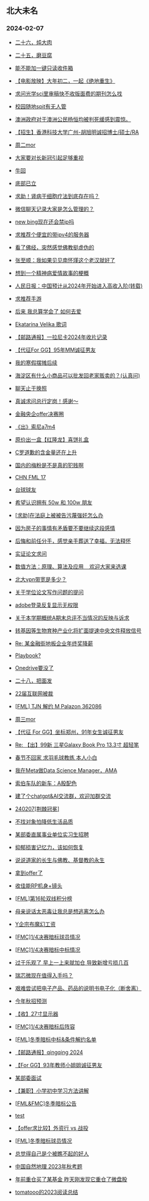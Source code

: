 ## 北大未名 
### 2024-02-07

+ [二十六，炖大肉](https://bbs.pku.edu.cn/v2/post-read.php?bid=890&threadid=18745844)

+ [二十五，磨豆腐](https://bbs.pku.edu.cn/v2/post-read.php?bid=890&threadid=18745696)

+ [能不能加一键只读收件箱](https://bbs.pku.edu.cn/v2/post-read.php?bid=1&threadid=18746118)

+ [【电影放映】大年初二，一起《绝地重生》](https://bbs.pku.edu.cn/v2/post-read.php?bid=351&threadid=18746037)

+ [求问光学sci里审稿快不收版面费的期刊怎么找](https://bbs.pku.edu.cn/v2/post-read.php?bid=25&threadid=18745802)

+ [校园随地spit有无人管](https://bbs.pku.edu.cn/v2/post-read.php?bid=1431&threadid=18745624)

+ [澳洲政府对于澳洲公民杨恒均被判死缓感到震惊。](https://bbs.pku.edu.cn/v2/post-read.php?bid=155&threadid=18745912)

+ [【招生】香港科技大学广州-胡旭明诚招博士/硕士/RA](https://bbs.pku.edu.cn/v2/post-read.php?bid=322&threadid=18746144)

+ [周二mor](https://bbs.pku.edu.cn/v2/post-read.php?bid=468&threadid=18745998)

+ [大家要对长新冠引起足够重视](https://bbs.pku.edu.cn/v2/post-read.php?bid=244&threadid=18745905)

+ [牛回](https://bbs.pku.edu.cn/v2/post-read.php?bid=249&threadid=18746046)

+ [底部已立](https://bbs.pku.edu.cn/v2/post-read.php?bid=249&threadid=18745859)

+ [求助！肾病干细胞疗法到底存在吗？](https://bbs.pku.edu.cn/v2/post-read.php?bid=244&threadid=18746139)

+ [微信聊天记录大家是怎么管理的？](https://bbs.pku.edu.cn/v2/post-read.php?bid=35&threadid=18746061)

+ [new bing现在还会禁ip吗](https://bbs.pku.edu.cn/v2/post-read.php?bid=209&threadid=18745532)

+ [求推荐个便宜的带ipv4的服务器](https://bbs.pku.edu.cn/v2/post-read.php?bid=209&threadid=18742024)

+ [看了佛经，突然感觉佛教挺虚伪的](https://bbs.pku.edu.cn/v2/post-read.php?bid=10&threadid=18745982)

+ [张至顺：我如果见见南怀瑾这个老汉就好了](https://bbs.pku.edu.cn/v2/post-read.php?bid=10&threadid=18745913)

+ [想到一个精神病爱情故事的梗概](https://bbs.pku.edu.cn/v2/post-read.php?bid=50&threadid=18745904)

+ [人民日报：中国预计从2024年开始进入高收入阶(转载)](https://bbs.pku.edu.cn/v2/post-read.php?bid=251&threadid=18746080)

+ [求推荐手游](https://bbs.pku.edu.cn/v2/post-read.php?bid=49&threadid=18746054)

+ [后来 我总算学会了 如何去爱](https://bbs.pku.edu.cn/v2/post-read.php?bid=79&threadid=18746042)

+ [Ekatarina Velika 歌词](https://bbs.pku.edu.cn/v2/post-read.php?bid=211&threadid=18746115)

+ [【邮路通报】一拉尼卡2024年收片记录](https://bbs.pku.edu.cn/v2/post-read.php?bid=1367&threadid=18734545)

+ [【代征For GG】95年MM诚征男友](https://bbs.pku.edu.cn/v2/post-read.php?bid=167&threadid=18746070)

+ [我的寒假摆摊后续](https://bbs.pku.edu.cn/v2/post-read.php?bid=103&threadid=18746035)

+ [海淀区有什么小商品可以批发回老家贩卖的？(认真问)](https://bbs.pku.edu.cn/v2/post-read.php?bid=103&threadid=18740816)

+ [聊天止于换照](https://bbs.pku.edu.cn/v2/post-read.php?bid=52&threadid=18746164)

+ [真诚求问总行定岗！感谢～](https://bbs.pku.edu.cn/v2/post-read.php?bid=99&threadid=18746086)

+ [金融央企offer决赛圈](https://bbs.pku.edu.cn/v2/post-read.php?bid=99&threadid=18745916)

+ [《出》索尼a7m4](https://bbs.pku.edu.cn/v2/post-read.php?bid=71&threadid=18746097)

+ [原价出一盒【红隆龙】喜饼礼盒](https://bbs.pku.edu.cn/v2/post-read.php?bid=71&threadid=18746088)

+ [C罗道歉的含金量还在上升](https://bbs.pku.edu.cn/v2/post-read.php?bid=93&threadid=18746034)

+ [国内的梅粉是不是真的犯贱啊](https://bbs.pku.edu.cn/v2/post-read.php?bid=93&threadid=18745945)

+ [CHN FML 17](https://bbs.pku.edu.cn/v2/post-read.php?bid=519&threadid=18746075)

+ [台球球友](https://bbs.pku.edu.cn/v2/post-read.php?bid=199&threadid=18743655)

+ [希望认识拥有 50w 和 100w 朋友](https://bbs.pku.edu.cn/v2/post-read.php?bid=143&threadid=18746026)

+ [[求助]在法庭上被被告污蔑强奸怎么办](https://bbs.pku.edu.cn/v2/post-read.php?bid=301&threadid=18745809)

+ [因为房子的事情有矛盾要不要继续这段感情](https://bbs.pku.edu.cn/v2/post-read.php?bid=690&threadid=18745807)

+ [后悔和前任分手，感觉亲手葬送了幸福，无法释怀](https://bbs.pku.edu.cn/v2/post-read.php?bid=690&threadid=18746113)

+ [实证论文求问](https://bbs.pku.edu.cn/v2/post-read.php?bid=1408&threadid=18745899)

+ [数值方法：原理、算法及应用    欢迎大家来选课](https://bbs.pku.edu.cn/v2/post-read.php?bid=1408&threadid=18376256)

+ [北大vpn带宽是多少？](https://bbs.pku.edu.cn/v2/post-read.php?bid=668&threadid=18746119)

+ [关于学位论文写作问题的提问](https://bbs.pku.edu.cn/v2/post-read.php?bid=438&threadid=18746146)

+ [adobe登录反复显示无权限](https://bbs.pku.edu.cn/v2/post-read.php?bid=668&threadid=18745848)

+ [关于本学期概统A期末总评不当情况的反映与诉求](https://bbs.pku.edu.cn/v2/post-read.php?bid=438&threadid=18737942)

+ [转基因等生物育种产业化将扩面提速中央文件释放信号](https://bbs.pku.edu.cn/v2/post-read.php?bid=606&threadid=18745869)

+ [Re: 某金融街地板企业年终奖降薪](https://bbs.pku.edu.cn/v2/post-read.php?bid=99&threadid=18746151)

+ [Playbook?](https://bbs.pku.edu.cn/v2/post-read.php?bid=88&threadid=18739285)

+ [Onedrive要没了](https://bbs.pku.edu.cn/v2/post-read.php?bid=35&threadid=18744366)

+ [二十八，把面发](https://bbs.pku.edu.cn/v2/post-read.php?bid=890&threadid=18746223)

+ [22届互联网被裁](https://bbs.pku.edu.cn/v2/post-read.php?bid=99&threadid=18745663)

+ [[FML] TJN 解约 M Palazon 362086](https://bbs.pku.edu.cn/v2/post-read.php?bid=519&threadid=18745939)

+ [周三mor](https://bbs.pku.edu.cn/v2/post-read.php?bid=468&threadid=18746233)

+ [【代征 For GG】坐标郑州，91年女生诚征男友](https://bbs.pku.edu.cn/v2/post-read.php?bid=167&threadid=18746147)

+ [Re: 【出】99新 三星Galaxy Book Pro 13.3寸 超轻笔](https://bbs.pku.edu.cn/v2/post-read.php?bid=71&threadid=18474598)

+ [春节不回家 求羽毛球教练 本人小白](https://bbs.pku.edu.cn/v2/post-read.php?bid=77&threadid=18746231)

+ [我在Meta做Data Science Manager，AMA](https://bbs.pku.edu.cn/v2/post-read.php?bid=51&threadid=18491055)

+ [索伯车队的新车：A股配色](https://bbs.pku.edu.cn/v2/post-read.php?bid=231&threadid=18746082)

+ [建了个chatgpt&AI交流群，欢迎加群交流](https://bbs.pku.edu.cn/v2/post-read.php?bid=322&threadid=18546768)

+ [240207[荆棘冠冕]](https://bbs.pku.edu.cn/v2/post-read.php?bid=104&threadid=18746245)

+ [不找对象怕降低生活品质](https://bbs.pku.edu.cn/v2/post-read.php?bid=36&threadid=18739713)

+ [某部委直属事业单位实习生招聘](https://bbs.pku.edu.cn/v2/post-read.php?bid=896&threadid=18745381)

+ [抑郁损害记忆力，该如何恢复](https://bbs.pku.edu.cn/v2/post-read.php?bid=244&threadid=18743621)

+ [说说道家的长生与佛教、基督教的永生](https://bbs.pku.edu.cn/v2/post-read.php?bid=10&threadid=18745256)

+ [拿到offer了](https://bbs.pku.edu.cn/v2/post-read.php?bid=103&threadid=18746169)

+ [收佳能RP机身+镜头](https://bbs.pku.edu.cn/v2/post-read.php?bid=71&threadid=18746085)

+ [[FML]第16轮双线积分榜](https://bbs.pku.edu.cn/v2/post-read.php?bid=519&threadid=18746257)

+ [母亲说话太恶毒让我总是想逃离怎么办](https://bbs.pku.edu.cn/v2/post-read.php?bid=690&threadid=18746027)

+ [Y企宗布魔幻工资](https://bbs.pku.edu.cn/v2/post-read.php?bid=99&threadid=18745334)

+ [[FMC]1/4决赛暗标球员情况](https://bbs.pku.edu.cn/v2/post-read.php?bid=519&threadid=18746287)

+ [[FMC]1/4决赛暗标中标情况](https://bbs.pku.edu.cn/v2/post-read.php?bid=519&threadid=18746288)

+ [过于乐观了 早上一上来就加仓 导致新增亏损几百](https://bbs.pku.edu.cn/v2/post-read.php?bid=249&threadid=18744282)

+ [瑞芯微现在值得入手吗？](https://bbs.pku.edu.cn/v2/post-read.php?bid=249&threadid=18745433)

+ [艰难尝试把电子产品、药品的说明书电子化（断舍离）](https://bbs.pku.edu.cn/v2/post-read.php?bid=354&threadid=18740182)

+ [今年秋招预测](https://bbs.pku.edu.cn/v2/post-read.php?bid=99&threadid=18745616)

+ [【收】27寸显示器](https://bbs.pku.edu.cn/v2/post-read.php?bid=71&threadid=18745849)

+ [[FMC]1/4决赛暗标后阵容](https://bbs.pku.edu.cn/v2/post-read.php?bid=519&threadid=18746291)

+ [[FML]冬季暗标中标&条件解约名单](https://bbs.pku.edu.cn/v2/post-read.php?bid=519&threadid=18746292)

+ [【邮路通报】qingqing 2024](https://bbs.pku.edu.cn/v2/post-read.php?bid=1367&threadid=18742499)

+ [【For GG】93年教师小姐姐诚征男友](https://bbs.pku.edu.cn/v2/post-read.php?bid=167&threadid=18740228)

+ [某部委面试](https://bbs.pku.edu.cn/v2/post-read.php?bid=99&threadid=18745341)

+ [【兼职】小学初中学习方法讲解](https://bbs.pku.edu.cn/v2/post-read.php?bid=419&threadid=18746278)

+ [[FML&FMC]冬季暗标公告](https://bbs.pku.edu.cn/v2/post-read.php?bid=519&threadid=18746294)

+ [test](https://bbs.pku.edu.cn/v2/post-read.php?bid=7&threadid=18746317)

+ [【offer求比较】外资行 vs 战投](https://bbs.pku.edu.cn/v2/post-read.php?bid=99&threadid=18746316)

+ [[FML]冬季暗标球员情况](https://bbs.pku.edu.cn/v2/post-read.php?bid=519&threadid=18746293)

+ [总觉得自己是个被瞧不起的好人](https://bbs.pku.edu.cn/v2/post-read.php?bid=690&threadid=18746303)

+ [中国自然地理 2023年秋考题](https://bbs.pku.edu.cn/v2/post-read.php?bid=31&threadid=18735022)

+ [年前重仓买了某基金 昨天刚发现它重仓了微盘股](https://bbs.pku.edu.cn/v2/post-read.php?bid=249&threadid=18746320)

+ [tomatooo的2023阅读总结](https://bbs.pku.edu.cn/v2/post-read.php?bid=53&threadid=18714108)

